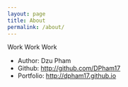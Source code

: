 ```yaml
---
layout: page
title: About
permalink: /about/
---
```

Work Work Work

* Author: Dzu Pham
* Github: http://github.com/DPham17
* Portfolio: http://dpham17.github.io
